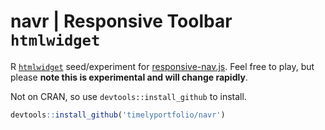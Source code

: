 # navr | Responsive Toolbar `htmlwidget`
R [`htmlwidget`](http://htmlwidgets.org) seed/experiment for [responsive-nav.js](https://github.com/viljamis/responsive-nav.js).  Feel free to play, but please **note this is experimental and will change rapidly**.

Not on CRAN, so use `devtools::install_github` to install.

```r
devtools::install_github('timelyportfolio/navr')
```
